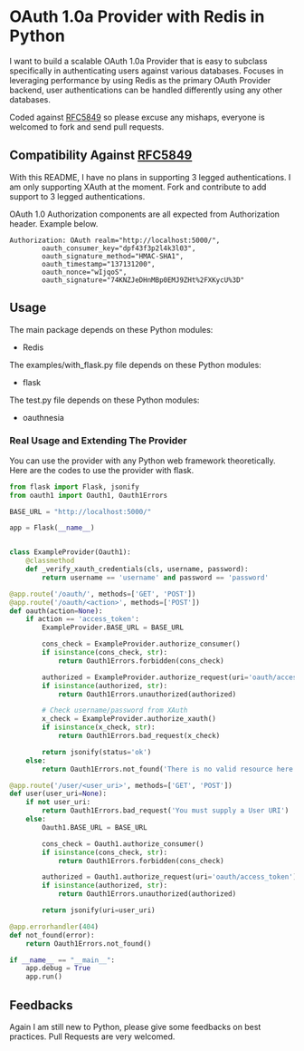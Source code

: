 # OAuth 1.0a Provider with Redis in Python

I want to build a scalable OAuth 1.0a Provider that is easy to subclass specifically in authenticating users against
various databases. Focuses in leveraging performance by using Redis as the primary OAuth Provider backend, user
authentications can be handled differently using any other databases.

Coded against [RFC5849](http://tools.ietf.org/html/rfc5849) so please excuse any mishaps, everyone is welcomed to fork
and send pull requests.

## Compatibility Against [RFC5849](http://tools.ietf.org/html/rfc5849)

With this README, I have no plans in supporting 3 legged authentications. I am only supporting XAuth at the moment.
Fork and contribute to add support to 3 legged authentications.

OAuth 1.0 Authorization components are all expected from Authorization header. Example below.

```
Authorization: OAuth realm="http://localhost:5000/",
        oauth_consumer_key="dpf43f3p2l4k3l03",
        oauth_signature_method="HMAC-SHA1",
        oauth_timestamp="137131200",
        oauth_nonce="wIjqoS",
        oauth_signature="74KNZJeDHnMBp0EMJ9ZHt%2FXKycU%3D"
```

## Usage

The main package depends on these Python modules:
- Redis

The examples/with_flask.py file depends on these Python modules:
- flask

The test.py file depends on these Python modules:
- oauthnesia

### Real Usage and Extending The Provider

You can use the provider with any Python web framework theoretically. Here are the codes to use the provider with flask.

```python
from flask import Flask, jsonify
from oauth1 import Oauth1, Oauth1Errors

BASE_URL = "http://localhost:5000/"

app = Flask(__name__)


class ExampleProvider(Oauth1):
    @classmethod
    def _verify_xauth_credentials(cls, username, password):
        return username == 'username' and password == 'password'

@app.route('/oauth/', methods=['GET', 'POST'])
@app.route('/oauth/<action>', methods=['POST'])
def oauth(action=None):
    if action == 'access_token':
        ExampleProvider.BASE_URL = BASE_URL

        cons_check = ExampleProvider.authorize_consumer()
        if isinstance(cons_check, str):
            return Oauth1Errors.forbidden(cons_check)

        authorized = ExampleProvider.authorize_request(uri='oauth/access_token')
        if isinstance(authorized, str):
            return Oauth1Errors.unauthorized(authorized)

        # Check username/password from XAuth
        x_check = ExampleProvider.authorize_xauth()
        if isinstance(x_check, str):
            return Oauth1Errors.bad_request(x_check)

        return jsonify(status='ok')
    else:
        return Oauth1Errors.not_found('There is no valid resource here')

@app.route('/user/<user_uri>', methods=['GET', 'POST'])
def user(user_uri=None):
    if not user_uri:
        return Oauth1Errors.bad_request('You must supply a User URI')
    else:
        Oauth1.BASE_URL = BASE_URL

        cons_check = Oauth1.authorize_consumer()
        if isinstance(cons_check, str):
            return Oauth1Errors.forbidden(cons_check)

        authorized = Oauth1.authorize_request(uri='oauth/access_token')
        if isinstance(authorized, str):
            return Oauth1Errors.unauthorized(authorized)

        return jsonify(uri=user_uri)

@app.errorhandler(404)
def not_found(error):
    return Oauth1Errors.not_found()

if __name__ == "__main__":
    app.debug = True
    app.run()
```

## Feedbacks

Again I am still new to Python, please give some feedbacks on best practices. Pull Requests are very welcomed.